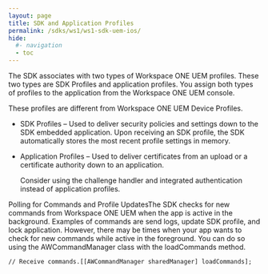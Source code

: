 ```yaml
---
layout: page
title: SDK and Application Profiles
permalink: /sdks/ws1/ws1-sdk-uem-ios/
hide:
  #- navigation
  - toc
---
```

  
The SDK associates with two types of Workspace ONE UEM profiles. These two types are SDK Profiles and application profiles. You assign both types of profiles to the application from the Workspace ONE UEM console.

These profiles are different from Workspace ONE UEM Device Profiles.  
* SDK Profiles – Used to deliver security policies and settings down to the SDK embedded application. Upon receiving an SDK profile, the SDK automatically stores the most recent profile settings in memory.
* Application Profiles – Used to deliver certificates from an upload or a certificate authority down to an application.
   
   Consider using the challenge handler and integrated authentication instead of application profiles.

Polling for Commands and Profile UpdatesThe SDK checks for new commands from Workspace ONE UEM when the app is active in the background. Examples of commands are send logs, update SDK profile, and lock application. However, there may be times when your app wants to check for new commands while active in the foreground. You can do so using the AWCommandManager class with the loadCommands method.
```
// Receive commands.[[AWCommandManager sharedManager] loadCommands];
```
